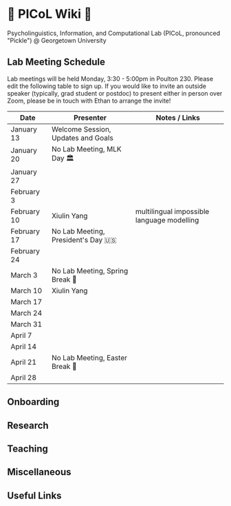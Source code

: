 # 🥒 PICoL Wiki 🥒

Psycholinguistics, Information, and Computational Lab (PICoL, pronounced "Pickle") @ Georgetown University

## Lab Meeting Schedule

Lab meetings will be held Monday, 3:30 - 5:00pm in Poulton 230. Please edit the following table to sign up. If you would like to invite an outside speaker (typically, grad student or postdoc) to present either in person over Zoom, please be in touch with Ethan to arrange the invite!

| Date    | Presenter | Notes / Links|
| -------- | ------- | ------- |
| January 13  | Welcome Session, Updates and Goals | |
| January 20  | No Lab Meeting, MLK Day 🏛️ | |
| January 27  |||
| February 3 | | |
| February 10  | Xiulin Yang | multilingual impossible language modelling |
| February 17  | No Lab Meeting, President's Day 🇺🇸 | |
| February 24  | | |
| March 3  | No Lab Meeting, Spring Break 🌴 | |
| March 10  | Xiulin Yang  | |
| March 17  | | |
| March 24  | | |
| March 31  | | |
| April 7  | | |
| April 14  | | |
| April 21  | No Lab Meeting, Easter Break 🐇 | |
| April 28  | | |


## Onboarding

## Research

## Teaching

## Miscellaneous

## Useful Links
